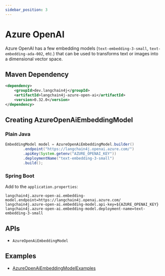 ```yaml
---
sidebar_position: 3
---
```


# Azure OpenAI

Azure OpenAI has a few embedding models (`text-embedding-3-small`, `text-embedding-ada-002`, etc.) that can be used to transforms text or images into a dimensional vector space.

## Maven Dependency

```xml
<dependency>
    <groupId>dev.langchain4j</groupId>
    <artifactId>langchain4j-azure-open-ai</artifactId>
    <version>0.32.0</version>
</dependency>
```

## Creating AzureOpenAiEmbeddingModel

### Plain Java
```java
EmbeddingModel model = AzureOpenAiEmbeddingModel.builder()
        .endpoint("https://langchain4j.openai.azure.com/")
        .apiKey(System.getenv("AZURE_OPENAI_KEY"))
        .deploymentName("text-embedding-3-small")
        .build();
```

### Spring Boot

Add to the `application.properties`:
```properties
langchain4j.azure-open-ai.embedding-model.endpoint=https://langchain4j.openai.azure.com/
langchain4j.azure-open-ai.embedding-model.api-key=${AZURE_OPENAI_KEY}
langchain4j.azure-open-ai.embedding-model.deployment-name=text-embedding-3-small
```

## APIs

- `AzureOpenAiEmbeddingModel`

## Examples

- [AzureOpenAiEmbeddingModelExamples](https://github.com/langchain4j/langchain4j-examples/blob/main/azure-open-ai-examples/src/main/java/AzureOpenAiEmbeddingModelExamples.java)
